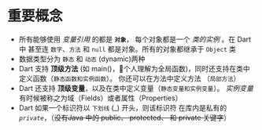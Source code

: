 # 重要概念

- 所有能够使用 *变量引用* 的都是 **`对象`**， 每个对象都是一个 *类的实例* 。在 Dart 中 甚至连 `数字`、`方法` 和 `null` 都是对象。所有的对象都继承于 `Object` 类
- 数据类型分为 `静态` 和 `动态` (dynamic)两种
- Dart 支持 **顶级方法** (如 main()，个人理解为全局函数)，同时还支持在类中定义函数（`静态函数和实例函数`）。 你还可以在方法中定义方法 （`局部方法`）
- Dart 还支持 **顶级变量**，以及在类中定义变量（`静态变量和实例变量`）。 *实例变量* 有时候被称之为域（Fields）或者属性（Properties）
- Dart 如果一个标识符以 `下划线` (_) 开头，则该标识符 在库内是私有的 *`private`*，（~~没有Java 中的 public、 protected、 和 private 关键字~~）